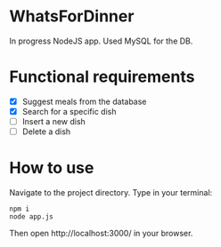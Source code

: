 # WhatsForDinner
In progress NodeJS app. Used MySQL for the DB.
# Functional requirements
- [x] Suggest meals from the database
- [x] Search for a specific dish
- [ ] Insert a new dish
- [ ] Delete a dish
# How to use
Navigate to the project directory. Type in your terminal:
```
npm i
node app.js
```
Then open http://localhost:3000/ in your browser.

